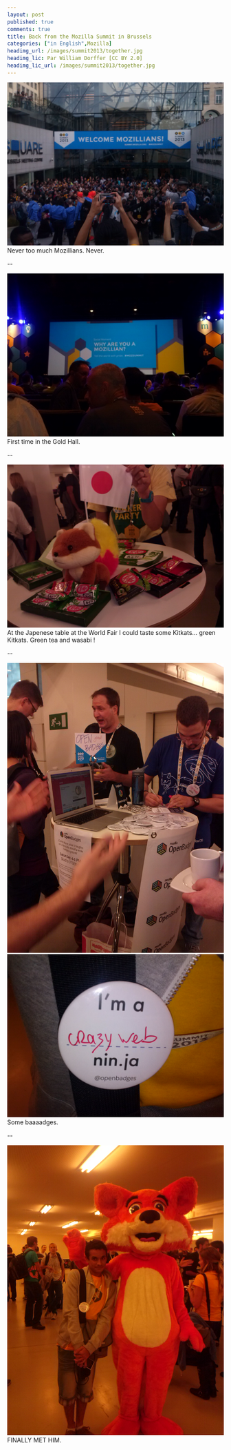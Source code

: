 ```yaml
---
layout: post
published: true
comments: true
title: Back from the Mozilla Summit in Brussels
categories: ["in English",Mozilla]
headimg_url: /images/summit2013/together.jpg
headimg_lic: Par William Dorffer [CC BY 2.0]
headimg_lic_url: /images/summit2013/together.jpg
---
```

[![A lot of Mozillians](/images/summit2013/together.jpg)](/images/summit2013/together.jpg)
Never too much Mozillians. Never.

--

[![The Gold Hall](/images/summit2013/goldhall.jpg)](/images/summit2013/goldhall.jpg)
First time in the Gold Hall.

--

[![Green Kitkats](/images/summit2013/greenkitkats.jpg)](/images/summit2013/greenkitkats.jpg)
At the Japenese table at the World Fair I could taste some Kitkats… green Kitkats. Green tea and wasabi !

--

[![Open badges](/images/summit2013/openbadges.jpg)](/images/summit2013/openbadges.jpg)
[![Crazy web](/images/summit2013/crazyweb.jpg)](/images/summit2013/crazyweb.jpg)
Some baaaadges.

--

[![Foxy](/images/summit2013/foxy.jpg)](/images/summit2013/foxy.jpg)
FINALLY MET HIM.

